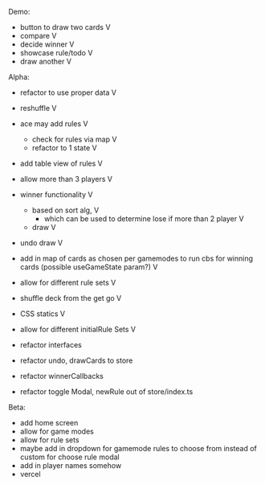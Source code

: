 Demo:
- button to draw two cards V
- compare V
- decide winner V
- showcase rule/todo V
- draw another V

Alpha:
- refactor to use proper data V
- reshuffle V
- ace may add rules V
  - check for rules via map V
  - refactor to 1 state V
- add table view of rules V
- allow more than 3 players V
- winner functionality V
  - based on sort alg, V
    - which can be used to determine lose if more than 2 player V
  - draw V
- undo draw V
- add in map of cards as chosen per gamemodes to run cbs for winning cards (possible useGameState param?) V
- allow for different rule sets V
- shuffle deck from the get go V
- CSS statics V
- allow for different initialRule Sets V

- refactor interfaces
- refactor undo, drawCards to store
- refactor winnerCallbacks
- refactor toggle Modal, newRule out of store/index.ts 

Beta:
- add home screen
- allow for game modes
- allow for rule sets
- maybe add in dropdown for gamemode rules to choose from instead of custom for choose rule modal
- add in player names somehow
- vercel